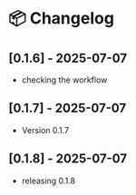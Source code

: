 # 📦 Changelog

## [0.1.6] - 2025-07-07
- checking the workflow

## [0.1.7] - 2025-07-07
- Version 0.1.7

## [0.1.8] - 2025-07-07
- releasing 0.1.8
